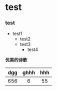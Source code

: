 # test
### test

+ test1
    + test2
    + test3
        + test4


**优美的诗歌**

|dgg|ghhh|hhh|
|:----:|:---:|:---:|
|656|6|55|
